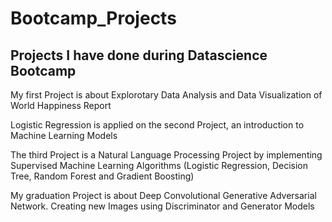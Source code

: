 # Bootcamp_Projects
## Projects I have done during Datascience Bootcamp

My first Project is about Explorotary Data Analysis and Data Visualization of World Happiness Report

Logistic Regression is applied on the second Project, an introduction to Machine Learning Models

The third Project is a Natural Language Processing Project by implementing Supervised Machine Learning Algorithms (Logistic Regression, Decision Tree, Random Forest and Gradient Boosting)

My graduation Project is about Deep Convolutional Generative Adversarial Network. Creating new Images using Discriminator and Generator Models  
